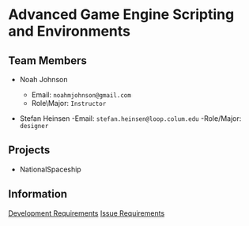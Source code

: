 # Advanced Game Engine Scripting and Environments

## Team Members

- Noah Johnson
    - Email: `noahmjohnson@gmail.com`
    - Role\Major: `Instructor`

- Stefan Heinsen
    -Email: `stefan.heinsen@loop.colum.edu`
    -Role/Major: `designer`

## Projects
- NationalSpaceship <a href="https://github.com/IAMColumbia/NationalSpaceship.git"><i class="fa fa-git-square"></i></a>

## Information
<a href="development.md" title="Development">Development Requirements</a>
<a href="issue_requirements.md" title="Issue Requirements">Issue Requirements</a>
